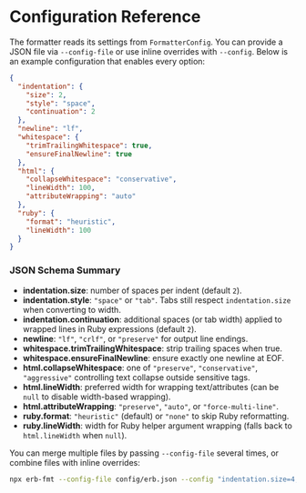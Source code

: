 # Configuration Reference

The formatter reads its settings from `FormatterConfig`. You can provide a
JSON file via `--config-file` or use inline overrides with `--config`. Below is
an example configuration that enables every option:

```json
{
  "indentation": {
    "size": 2,
    "style": "space",
    "continuation": 2
  },
  "newline": "lf",
  "whitespace": {
    "trimTrailingWhitespace": true,
    "ensureFinalNewline": true
  },
  "html": {
    "collapseWhitespace": "conservative",
    "lineWidth": 100,
    "attributeWrapping": "auto"
  },
  "ruby": {
    "format": "heuristic",
    "lineWidth": 100
  }
}
```

### JSON Schema Summary

- **indentation.size**: number of spaces per indent (default `2`).
- **indentation.style**: `"space"` or `"tab"`. Tabs still respect
  `indentation.size` when converting to width.
- **indentation.continuation**: additional spaces (or tab width) applied to
  wrapped lines in Ruby expressions (default `2`).
- **newline**: `"lf"`, `"crlf"`, or `"preserve"` for output line endings.
- **whitespace.trimTrailingWhitespace**: strip trailing spaces when true.
- **whitespace.ensureFinalNewline**: ensure exactly one newline at EOF.
- **html.collapseWhitespace**: one of `"preserve"`, `"conservative"`,
  `"aggressive"` controlling text collapse outside sensitive tags.
- **html.lineWidth**: preferred width for wrapping text/attributes (can be
  `null` to disable width-based wrapping).
- **html.attributeWrapping**: `"preserve"`, `"auto"`, or
  `"force-multi-line"`.
- **ruby.format**: `"heuristic"` (default) or `"none"` to skip Ruby
  reformatting.
- **ruby.lineWidth**: width for Ruby helper argument wrapping (falls back to
  `html.lineWidth` when `null`).

You can merge multiple files by passing `--config-file` several times, or
combine files with inline overrides:

```sh
npx erb-fmt --config-file config/erb.json --config "indentation.size=4,ruby.format='none'" app/views/**/*.erb
```

